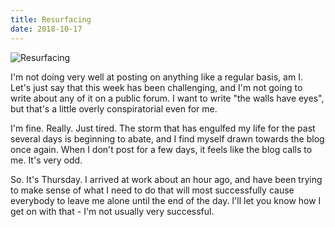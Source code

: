 ```yaml
---
title: Resurfacing
date: 2018-10-17
---
```


![Resurfacing](https://source.unsplash.com/Pll7AP6NFpY/1600x900)

I'm not doing very well at posting on anything like a regular basis, am I. Let's just say that this week has been challenging, and I'm not going to write about any of it on a public forum. I want to write "the walls have eyes", but that's a little overly conspiratorial even for me.

I'm fine. Really. Just tired. The storm that has engulfed my life for the past several days is beginning to abate, and I find myself drawn towards the blog once again. When I don't post for a few days, it feels like the blog calls to me. It's very odd.

So. It's Thursday. I arrived at work about an hour ago, and have been trying to make sense of what I need to do that will most successfully cause everybody to leave me alone until the end of the day. I'll let you know how I get on with that - I'm not usually very successful.